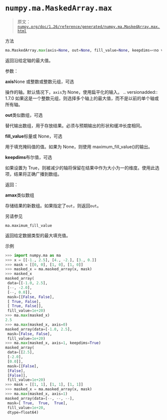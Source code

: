 # `numpy.ma.MaskedArray.max`

> 原文：[`numpy.org/doc/1.26/reference/generated/numpy.ma.MaskedArray.max.html`](https://numpy.org/doc/1.26/reference/generated/numpy.ma.MaskedArray.max.html)

方法

```py
ma.MaskedArray.max(axis=None, out=None, fill_value=None, keepdims=<no value>)
```

返回沿给定轴的最大值。

参数：

**axis**None 或整数或整数元组，可选

操作的轴。默认情况下，`axis`为 None，使用扁平化的输入。 .. versionadded:: 1.7.0 如果这是一个整数元组，则选择多个轴上的最大值，而不是以前的单个轴或所有轴。

**out**类似数组，可选

替代输出数组，用于存放结果。必须与预期输出的形状和缓冲长度相同。

**fill_value**标量或 None，可选

用于填充掩码值的值。如果为 None，则使用 maximum_fill_value()的输出。

**keepdims**布尔值，可选

如果设置为 True，则被减少的轴将保留在结果中作为大小为一的维度。使用此选项，结果将正确广播到数组。

返回：

**amax**类似数组

存储结果的新数组。如果指定了`out`，则返回`out`。

另请参见

`ma.maximum_fill_value`

返回给定数据类型的最大填充值。

示例

```py
>>> import numpy.ma as ma
>>> x = [[-1., 2.5], [4., -2.], [3., 0.]]
>>> mask = [[0, 0], [1, 0], [1, 0]]
>>> masked_x = ma.masked_array(x, mask)
>>> masked_x
masked_array(
 data=[[-1.0, 2.5],
 [--, -2.0],
 [--, 0.0]],
 mask=[[False, False],
 [ True, False],
 [ True, False]],
 fill_value=1e+20)
>>> ma.max(masked_x)
2.5
>>> ma.max(masked_x, axis=0)
masked_array(data=[-1.0, 2.5],
 mask=[False, False],
 fill_value=1e+20)
>>> ma.max(masked_x, axis=1, keepdims=True)
masked_array(
 data=[[2.5],
 [-2.0],
 [0.0]],
 mask=[[False],
 [False],
 [False]],
 fill_value=1e+20)
>>> mask = [[1, 1], [1, 1], [1, 1]]
>>> masked_x = ma.masked_array(x, mask)
>>> ma.max(masked_x, axis=1)
masked_array(data=[--, --, --],
 mask=[ True,  True,  True],
 fill_value=1e+20,
 dtype=float64) 
```
